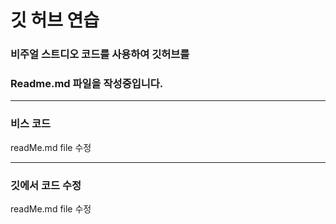 # 깃 허브 연습

### 비주얼 스트디오 코드를 사용하여 깃허브를

### Readme.md 파일을 작성중입니다.

---

### 비스 코드

readMe.md file 수정

---

### 깃에서 코드 수정

readMe.md file 수정
